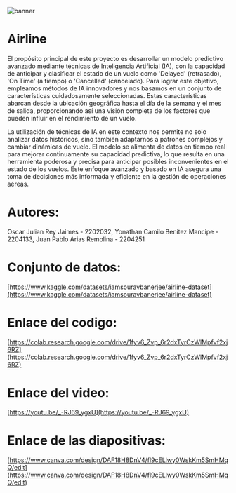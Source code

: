 ![banner](https://github.com/Camilo802/Airline/assets/130578363/931f7cda-7e6d-4d58-9471-534036a3254a)

# Airline
El propósito principal de este proyecto es desarrollar un modelo predictivo avanzado mediante técnicas de Inteligencia Artificial (IA), con la capacidad de anticipar y clasificar el estado de un vuelo como 'Delayed' (retrasado), 'On Time' (a tiempo) o 'Cancelled' (cancelado). Para lograr este objetivo, empleamos métodos de IA innovadores y nos basamos en un conjunto de características cuidadosamente seleccionadas. Estas características abarcan desde la ubicación geográfica hasta el día de la semana y el mes de salida, proporcionando así una visión completa de los factores que pueden influir en el rendimiento de un vuelo.

La utilización de técnicas de IA en este contexto nos permite no solo analizar datos históricos, sino también adaptarnos a patrones complejos y cambiar dinámicas de vuelo. El modelo se alimenta de datos en tiempo real para mejorar continuamente su capacidad predictiva, lo que resulta en una herramienta poderosa y precisa para anticipar posibles inconvenientes en el estado de los vuelos. Este enfoque avanzado y basado en IA asegura una toma de decisiones más informada y eficiente en la gestión de operaciones aéreas.


# Autores:
Oscar Julian Rey Jaimes - 2202032,
Yonathan Camilo Benítez Mancipe - 2204133,
Juan Pablo Arias Remolina - 2204251

# Conjunto de datos:
[https://www.kaggle.com/datasets/iamsouravbanerjee/airline-dataset](https://www.kaggle.com/datasets/iamsouravbanerjee/airline-dataset)

# Enlace del codigo:
[https://colab.research.google.com/drive/1fyv6_Zvp_6r2dxTyrCzWlMpfvf2xj6RZ](https://colab.research.google.com/drive/1fyv6_Zvp_6r2dxTyrCzWlMpfvf2xj6RZ)

# Enlace del video:
[https://youtu.be/_-RJ69_ygxU](https://youtu.be/_-RJ69_ygxU)

# Enlace de las diapositivas:
[https://www.canva.com/design/DAF18H8DnV4/fl9cELlwy0WskKm5SmHMqQ/edit](https://www.canva.com/design/DAF18H8DnV4/fl9cELlwy0WskKm5SmHMqQ/edit)
